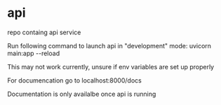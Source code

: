 # api
repo containg api service

Run following command to launch api in "development" mode:  uvicorn main:app --reload

This may not work currently, unsure if env variables are set up properly

For documencation go to localhost:8000/docs

Documentation is only availalbe once api is running
